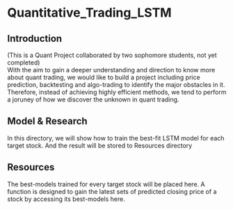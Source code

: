 # Quantitative_Trading_LSTM
## Introduction
(This is a Quant Project collaborated by two sophomore students, not yet completed)<br>
With the aim to gain a deeper understanding and direction to know more about quant trading, we would like to build a project including price prediction, backtesting and algo-trading to identify the major obstacles in it.
Therefore, instead of achieving highly efficient methods, we tend to perform a joruney of how we discover the unknown in quant trading.


## Model & Research
In this directory, we will show how to train the best-fit LSTM model for each target stock. And the result will be stored to Resources directory

## Resources
The best-models trained for every target stock will be placed here. A function is designed to gain the latest sets of predicted closing price of a stock by accessing its best-models here.
